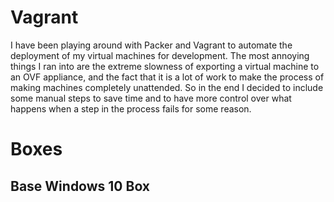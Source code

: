 # Vagrant
I have been playing around with Packer and Vagrant to automate the deployment of my virtual machines for development. The most annoying things I ran into are the extreme slowness of exporting a virtual machine to an OVF appliance, and the fact that it is a lot of work to make the process of making machines completely unattended.
So in the end I decided to include some manual steps to save time and to have more control over what happens when a step in the process fails for some reason.

# Boxes

## Base Windows 10 Box
